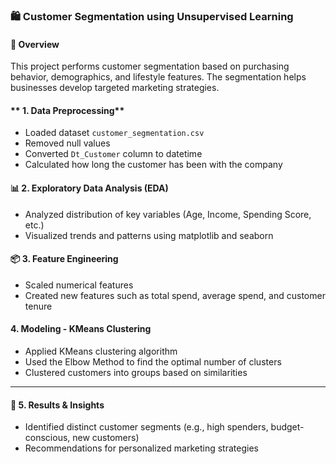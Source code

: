 
### 🛍️ Customer Segmentation using Unsupervised Learning

#### **📌 Overview**

This project performs customer segmentation based on purchasing behavior, demographics, and lifestyle features. The segmentation helps businesses develop targeted marketing strategies.

#### ** 1. Data Preprocessing**

*  Loaded dataset `customer_segmentation.csv`
*  Removed null values
*  Converted `Dt_Customer` column to datetime
*  Calculated how long the customer has been with the company


#### **📊 2. Exploratory Data Analysis (EDA)**

*  Analyzed distribution of key variables (Age, Income, Spending Score, etc.)
*  Visualized trends and patterns using matplotlib and seaborn


#### **📦 3. Feature Engineering**

*  Scaled numerical features
*  Created new features such as total spend, average spend, and customer tenure

####  4. Modeling - KMeans Clustering

*  Applied KMeans clustering algorithm
*  Used the Elbow Method to find the optimal number of clusters
*  Clustered customers into groups based on similarities

---

#### **📌 5. Results & Insights**

*  Identified distinct customer segments (e.g., high spenders, budget-conscious, new customers)
*  Recommendations for personalized marketing strategies
